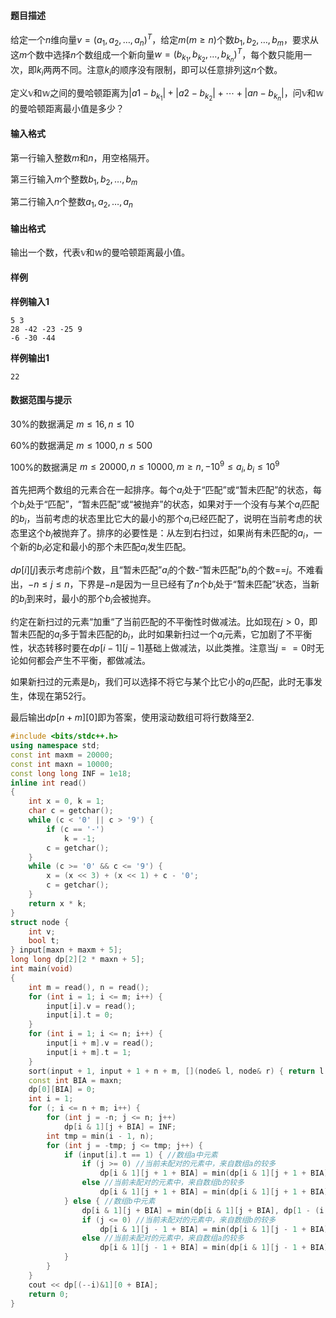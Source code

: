 #### 题目描述

给定一个$n$维向量$v=(a_1,a_2,…,a_n)^T$，给定$m (m \ge n)$个数$b_1,b_2,…,b_m$，要求从这$m$个数中选择$n$个数组成一个新向量$w=(b_{k_1},b_{k_2},…,b_{k_n})^T$，每个数只能用一次，即$k_i$两两不同。注意$k_i$的顺序没有限制，即可以任意排列这$n$个数。

定义$\mathbb{v}$和$\mathbb{w}$之间的曼哈顿距离为$|a1−b_{k_1}|+|a2−b_{k_2}|+⋯+|an−b_{k_n}|$，问$\mathbb{v}$和$\mathbb{w}$的曼哈顿距离最小值是多少？

#### 输入格式

第一行输入整数$m$和$n$，用空格隔开。

第三行输入$m$个整数$b_1,b_2,…,b_m$

第二行输入$n$个整数$a_1,a_2,…,a_n$

#### 输出格式

输出一个数，代表$\mathbb{v}$和$\mathbb{w}$的曼哈顿距离最小值。

#### 样例

**样例输入1**

```
5 3
28 -42 -23 -25 9
-6 -30 -44
```

**样例输出1**

```
22
```

#### 数据范围与提示

30%的数据满足 $m \le 16, n \le 10$

60%的数据满足 $m \le 1000, n \le 500$

100%的数据满足 $m \le 20000, n \le 10000, m \ge n, -10^9 \le a_i, b_i \le 10^9$





首先把两个数组的元素合在一起排序。每个$a_i$处于“匹配”或“暂未匹配”的状态，每个$b_i$处于“匹配”，“暂未匹配”或“被抛弃”的状态，如果对于一个没有与某个$a_i$匹配的$b_i$，当前考虑的状态里比它大的最小的那个$a_i$已经匹配了，说明在当前考虑的状态里这个$b_i$被抛弃了。排序的必要性是：从左到右扫过，如果尚有未匹配的$a_i$，一个新的$b_i$必定和最小的那个未匹配$a_i$发生匹配。

$dp[i][j]$表示考虑前$i$个数，且“暂未匹配”$a_i$的个数-“暂未匹配”$b_i$的个数==$j$。不难看出，$-n\le j\le n$，下界是$-n$是因为一旦已经有了$n$个$b_i$处于“暂未匹配”状态，当新的$b_i$到来时，最小的那个$b_i$会被抛弃。

约定在新扫过的元素“加重“了当前匹配的不平衡性时做减法。比如现在$j>0$，即暂未匹配的$a_i$多于暂未匹配的$b_i$，此时如果新扫过一个$a_i$元素，它加剧了不平衡性，状态转移时要在$dp[i-1][j-1]$基础上做减法，以此类推。注意当$j==0$时无论如何都会产生不平衡，都做减法。

如果新扫过的元素是$b_i$，我们可以选择不将它与某个比它小的$a_i$匹配，此时无事发生，体现在第52行。

最后输出$dp[n+m][0]$即为答案，使用滚动数组可将行数降至2.

```c++
#include <bits/stdc++.h>
using namespace std;
const int maxm = 20000;
const int maxn = 10000;
const long long INF = 1e18;
inline int read()
{
    int x = 0, k = 1;
    char c = getchar();
    while (c < '0' || c > '9') {
        if (c == '-')
            k = -1;
        c = getchar();
    }
    while (c >= '0' && c <= '9') {
        x = (x << 3) + (x << 1) + c - '0';
        c = getchar();
    }
    return x * k;
}
struct node {
    int v;
    bool t;
} input[maxn + maxm + 5];
long long dp[2][2 * maxn + 5];
int main(void)
{
    int m = read(), n = read();
    for (int i = 1; i <= m; i++) {
        input[i].v = read();
        input[i].t = 0;
    }
    for (int i = 1; i <= n; i++) {
        input[i + m].v = read();
        input[i + m].t = 1;
    }
    sort(input + 1, input + 1 + n + m, [](node& l, node& r) { return l.v < r.v; });
    const int BIA = maxn;
    dp[0][BIA] = 0;
    int i = 1;
    for (; i <= n + m; i++) {
        for (int j = -n; j <= n; j++)
            dp[i & 1][j + BIA] = INF;
        int tmp = min(i - 1, n);
        for (int j = -tmp; j <= tmp; j++) {
            if (input[i].t == 1) { //数组a中元素
                if (j >= 0) //当前未配对的元素中，来自数组a的较多
                    dp[i & 1][j + 1 + BIA] = min(dp[i & 1][j + 1 + BIA], dp[1 - (i & 1)][j + BIA] - input[i].v);
                else //当前未配对的元素中，来自数组b的较多
                    dp[i & 1][j + 1 + BIA] = min(dp[i & 1][j + 1 + BIA], dp[1 - (i & 1)][j + BIA] + input[i].v);
            } else { //数组b中元素
                dp[i & 1][j + BIA] = min(dp[i & 1][j + BIA], dp[1 - (i & 1)][j + BIA]);
                if (j <= 0) //当前未配对的元素中，来自数组b的较多
                    dp[i & 1][j - 1 + BIA] = min(dp[i & 1][j - 1 + BIA], dp[1 - (i & 1)][j + BIA] - input[i].v);
                else //当前未配对的元素中，来自数组a的较多
                    dp[i & 1][j - 1 + BIA] = min(dp[i & 1][j - 1 + BIA], dp[1 - (i & 1)][j + BIA] + input[i].v);
            }
        }
    }
    cout << dp[(--i)&1][0 + BIA];
    return 0;
}
```

